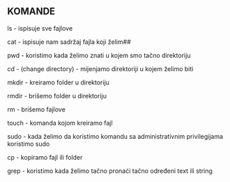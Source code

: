 ## KOMANDE ##

ls - ispisuje sve fajlove

cat <file>- ispisuje nam sadržaj fajla koji želim##

pwd - koristimo kada želimo znati u kojem smo tačno direktoriju

cd - (change directory) - mijenjamo direktoriji u kojem želimo biti

mkdir - kreiramo folder u direktoriju

rmdir - brišemo folder u direktoriju

rm - brišemo fajlove

touch <file>- komanda kojom kreiramo fajl

sudo - kada želimo da koristimo komandu sa administrativnim privilegijama koristimo sudo

cp - kopiramo fajl ili folder

grep - koristimo kada želimo tačno pronaći tačno određeni text ili string





